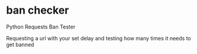 # ban checker
Python Requests Ban Tester


Requesting a url with your set delay and testing how many times it needs to get banned

